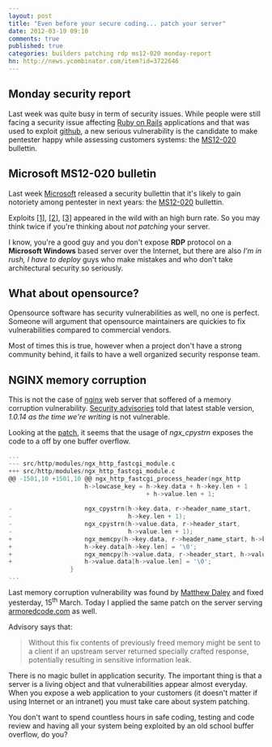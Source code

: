 ```yaml
---
layout: post
title: "Even before your secure coding... patch your server"
date: 2012-03-19 09:10
comments: true
published: true
categories: builders patching rdp ms12-020 monday-report
hn: http://news.ycombinator.com/item?id=3722646
---
```


## Monday security report

Last week was quite busy in term of security issues. While people were still
facing a security issue affecting [Ruby on Rails](http://rubyonrails.org)
applications and that was used to exploit
[github](https://github.com/blog/1068-public-key-security-vulnerability-and-mitigation),
a new serious vulnerability is the candidate to make pentester happy while
assessing customers systems: the
[MS12-020](http://technet.microsoft.com/en-us/security/bulletin/ms12-020)
bullettin.


<!-- more -->


## Microsoft MS12-020 bulletin

Last week [Microsoft](http://www.microsoft.com) released a security bullettin
that it's likely to gain notoriety among pentester in next years: the
[MS12-020](http://technet.microsoft.com/en-us/security/bulletin/ms12-020)
bullettin.

Exploits [[1]](http://pastebin.com/jzQxvnpj),
[[2]](http://pastebin.com/4FnaYYMz), [[3]](http://pastebin.com/WYx9kRQ6)
appeared in the wild with an high burn rate. So you may think twice if you're
thinking about _not patching_ your server.

I know, you're a good guy and you don't expose **RDP** protocol on a
**Microsoft Windows** based server over the Internet, but there are also _I'm
in rush, I have to deploy_ guys who make mistakes and who don't take
architectural security so seriously.

## What about opensource?

Opensource software has security vulnerabilities as well, no one is perfect.
Someone will argument that opensource maintainers are quickies to fix
vulnerabilities compared to commercial vendors. 

Most of times this is true, however when a project don't have a strong
community behind, it fails to have a well organized security response team.

## NGINX memory corruption

This is not the case of [nginx](http://nginx.org) web server that soffered of a
memory corruption vulnerability. [Security advisories](http://nginx.org/en/security_advisories.html)
 told that latest stable version, _1.0.14 as the time we're writing_ is not vulnerable.

Looking at the [patch](http://nginx.org/download/patch.2012.memory.txt), it
seems that the usage of _ngx\_cpystrn_ exposes the code to a off by one buffer
overflow.

``` c nginx 1.0.14 memory corruption patch http://nginx.org/download/patch.2012.memory.txt
...
--- src/http/modules/ngx_http_fastcgi_module.c
+++ src/http/modules/ngx_http_fastcgi_module.c
@@ -1501,10 +1501,10 @@ ngx_http_fastcgi_process_header(ngx_http
                     h->lowcase_key = h->key.data + h->key.len + 1
                                      + h->value.len + 1;
 
-                    ngx_cpystrn(h->key.data, r->header_name_start,
-                                h->key.len + 1);
-                    ngx_cpystrn(h->value.data, r->header_start,
-                                h->value.len + 1);
+                    ngx_memcpy(h->key.data, r->header_name_start, h->key.len);
+                    h->key.data[h->key.len] = '\0';
+                    ngx_memcpy(h->value.data, r->header_start, h->value.len);
+                    h->value.data[h->value.len] = '\0';
                 }
...
```

Last memory corruption vulnerability was found by [Matthew Daley](http://www.securityfocus.com/archive/1/521960) and fixed yesterday,
15<sup>th</sup> March. Today I applied the same patch on the server serving
[armoredcode.com](http://armoredcode.com) as well.

Advisory says that:

> Without this fix contents of previously freed memory might be sent to
> a client if an upstream server returned specially crafted response,
> potentially resulting in sensitive information leak.

There is no magic bullet in application security. The important thing is that a
server is a living object and that vulnerabilities appear almost everyday. When
you expose a web application to your customers (it doesn't matter if using
Internet or an intranet) you must take care about system patching.

You don't want to spend countless hours in safe coding, testing and code review
and having all your system being exploited by an old school buffer overflow, do
you?
